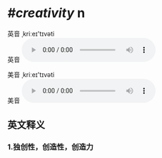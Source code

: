 # ***\#creativity*** n
英音 ˌkriːeɪ'tɪvəti  
英音
<audio src="./media/creativity1_AAC.aac" controls="controls"></audio>

美音 ˌkriːeɪ'tɪvəti  
美音
<audio src="./media/creativity2_AAC.aac" controls="controls"></audio>



  

英文释义
---
### 1.**独创性，创造性，创造力**  



